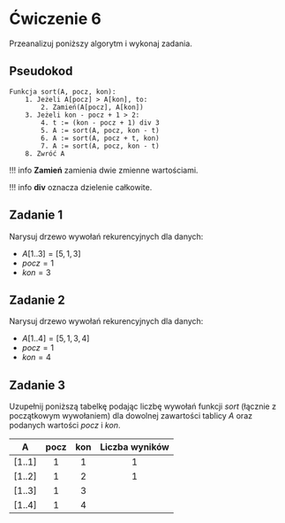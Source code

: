 # Ćwiczenie 6

Przeanalizuj poniższy algorytm i wykonaj zadania.

## Pseudokod

```
Funkcja sort(A, pocz, kon):
    1. Jeżeli A[pocz] > A[kon], to:
        2. Zamień(A[pocz], A[kon])
    3. Jeżeli kon - pocz + 1 > 2:
        4. t := (kon - pocz + 1) div 3
        5. A := sort(A, pocz, kon - t)
        6. A := sort(A, pocz + t, kon)
        7. A := sort(A, pocz, kon - t)
    8. Zwróć A
```

!!! info
	 **Zamień** zamienia dwie zmienne wartościami.

!!! info
	 **div** oznacza dzielenie całkowite.

## Zadanie 1

Narysuj drzewo wywołań rekurencyjnych dla danych:

- $A[1..3] = [5, 1, 3]$
- $pocz = 1$
- $kon = 3$

## Zadanie 2

Narysuj drzewo wywołań rekurencyjnych dla danych:

- $A[1..4] = [5, 1, 3, 4]$
- $pocz = 1$
- $kon = 4$

## Zadanie 3

Uzupełnij poniższą tabelkę podając liczbę wywołań funkcji *sort* (łącznie z początkowym wywołaniem) dla dowolnej zawartości tablicy $A$ oraz podanych wartości $pocz$ i $kon$.

|  A     | pocz | kon | Liczba wyników |
| :-:    | :--: | :-: | :----:         |
| [1..1] | 1    |  1  | 1              |
| [1..2] | 1    |  2  | 1              |
| [1..3] | 1    |  3  |                |
| [1..4] | 1    |  4  |                |
